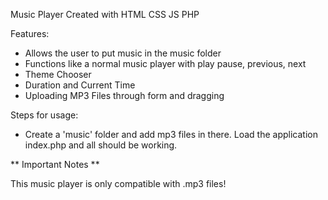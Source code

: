 Music Player Created with HTML CSS JS PHP

Features: 
- Allows the user to put music in the music folder
- Functions like a normal music player with play pause, previous, next
- Theme Chooser
- Duration and Current Time
- Uploading MP3 Files through form and dragging

Steps for usage: 

- Create a 'music' folder and add mp3 files in there. Load the application index.php and all should be working. 

** Important Notes **

This music player is only compatible with .mp3 files!
